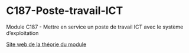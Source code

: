 # C187-Poste-travail-ICT
Module C187 - Mettre en service un poste de travail ICT avec le système d’exploitation


[Site web de la théorie du module](https://etml-inf.github.io/C187-Poste-travail-ICT/)

